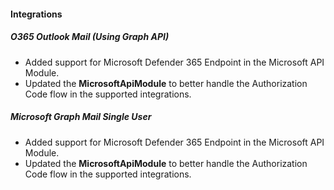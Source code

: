 
#### Integrations

##### O365 Outlook Mail (Using Graph API)

- Added support for Microsoft Defender 365 Endpoint in the Microsoft API Module.
- Updated the **MicrosoftApiModule** to better handle the Authorization Code flow in the supported integrations.

##### Microsoft Graph Mail Single User

- Added support for Microsoft Defender 365 Endpoint in the Microsoft API Module.
- Updated the **MicrosoftApiModule** to better handle the Authorization Code flow in the supported integrations.
